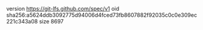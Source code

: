version https://git-lfs.github.com/spec/v1
oid sha256:a5624ddb3092775d94006d4fced73fb8607882f92035c0c0e309ec221c343a08
size 8697
